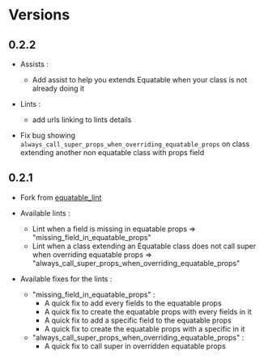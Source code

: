 # Versions

## 0.2.2

- Assists :
    - Add assist to help you extends Equatable when your class is not already doing it
- Lints :
    - add urls linking to lints details

- Fix bug showing `always_call_super_props_when_overriding_equatable_props` on class extending another non equatable class with props field

## 0.2.1

- Fork from [equatable_lint](https://pub.dev/packages/equatable_lint)

- Available lints :
    - Lint when a field is missing in equatable props => "missing_field_in_equatable_props"
    - Lint when a class extending an Equatable class does not call super when overriding equatable props => "always_call_super_props_when_overriding_equatable_props"

- Available fixes for the lints :
    - "missing_field_in_equatable_props" :
        - A quick fix to add every fields to the equatable props
        - A quick fix to create the equatable props with every fields in it
        - A quick fix to add a specific field to the equatable props
        - A quick fix to create the equatable props with a specific in it
    - "always_call_super_props_when_overriding_equatable_props" :
        - A quick fix to call super in overridden equatable props